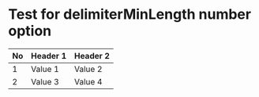 # Test for delimiterMinLength number option

| No | Header 1 | Header 2 |
| -- | -------- | -------- |
| 1  | Value 1  | Value 2  |
| 2  | Value 3  | Value 4  |
